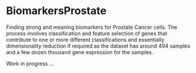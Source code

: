 # BiomarkersProstate
Finding strong and meaning biomarkers for Prostate Cancer cells. The process involves classification and feature selection of genes that contribute to one or more different classifications and essentially dimensionality reduction if required as the dataset has around 494 samples and a few dozen thousand gene expression for the samples.


Work in progress ... 
